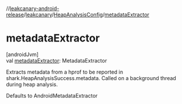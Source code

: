 //[leakcanary-android-release](../../../index.md)/[leakcanary](../index.md)/[HeapAnalysisConfig](index.md)/[metadataExtractor](metadata-extractor.md)

# metadataExtractor

[androidJvm]\
val [metadataExtractor](metadata-extractor.md): MetadataExtractor

Extracts metadata from a hprof to be reported in shark.HeapAnalysisSuccess.metadata. Called on a background thread during heap analysis.

Defaults to AndroidMetadataExtractor

